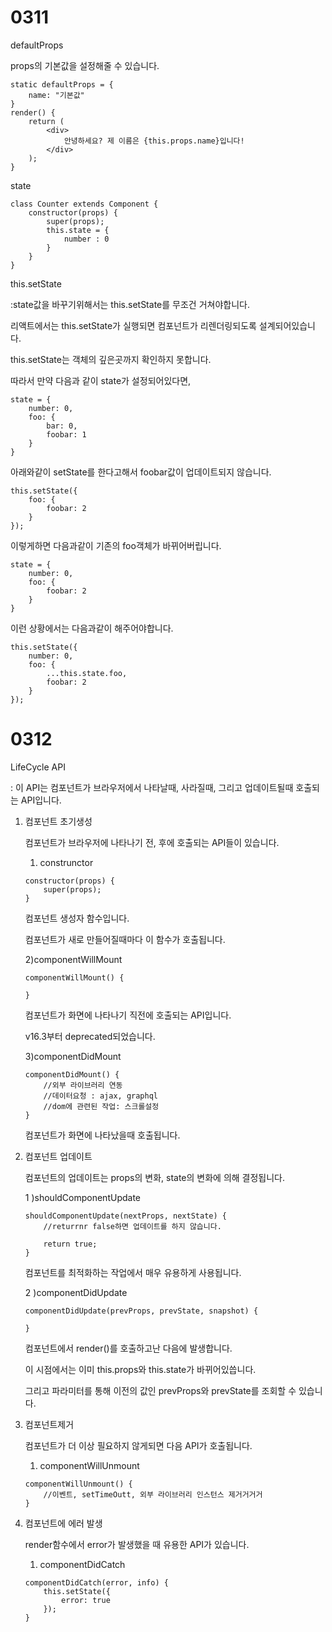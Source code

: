 <h1>
    0311
</h1>

defaultProps

props의 기본값을 설정해줄 수 있습니다.

```
static defaultProps = {
    name: "기본값"
}
render() {
    return (
    	<div>
    		안녕하세요? 제 이름은 {this.props.name}입니다!
    	</div>
    );
}
```

state

```
class Counter extends Component {
    constructor(props) {
        super(props);
        this.state = {
            number : 0
        }
    }
}
```

this.setState

:state값을 바꾸기위해서는 this.setState를 무조건 거쳐야합니다.

리액트에서는 this.setState가 실행되면 컴포넌트가 리렌더링되도록 설계되어있습니다.

this.setState는 객체의 깊은곳까지 확인하지 못합니다.

따라서 만약 다음과 같이 state가 설정되어있다면,

```
state = {
    number: 0,
    foo: {
        bar: 0,
        foobar: 1
    }
}
```

아래와같이 setState를 한다고해서 foobar값이 업데이트되지 않습니다.

```
this.setState({
    foo: {
        foobar: 2
    }
});
```

이렇게하면 다음과같이 기존의 foo객체가 바뀌어버립니다.

```
state = {
    number: 0,
    foo: {
        foobar: 2
    }
}
```

이런 상황에서는 다음과같이 해주어야합니다.

```
this.setState({
    number: 0,
    foo: {
        ...this.state.foo,
        foobar: 2
    }
});
```



<h1>
    0312
</h1>

LifeCycle API

: 이 API는 컴포넌트가 브라우저에서 나타날때, 사라질때, 그리고 업데이트될때 호출되는 API입니다.

1. 컴포넌트 초기생성

   컴포넌트가 브라우저에 나타나기 전, 후에 호출되는 API들이 있습니다.

   1) construnctor

   ```
   constructor(props) {
       super(props);
   }
   ```

   컴포넌트 생성자 함수입니다.

   컴포넌트가 새로 만들어질때마다 이 함수가 호출됩니다.

   2)componentWillMount

   ```
   componentWillMount() {
       
   }
   ```

   컴포넌트가 화면에 나타나기 직전에 호출되는 API입니다.

   v16.3부터 deprecated되었습니다.

   3)componentDidMount

   ```
   componentDidMount() {
       //외부 라이브러리 연동
       //데이터요청 : ajax, graphql
       //dom에 관련된 작업: 스크롤설정
   }
   ```

   컴포넌트가 화면에 나타났을때 호출됩니다.

2. 컴포넌트 업데이트

   컴포넌트의 업데이트는 props의 변화, state의 변화에 의해 결정됩니다.

   1 )shouldComponentUpdate

   ```
   shouldComponentUpdate(nextProps, nextState) {
       //returrnr false하면 업데이트를 하지 않습니다.
       
       return true;
   }
   ```

   컴포넌트를 최적화하는 작업에서 매우 유용하게 사용됩니다.

   2 )componentDidUpdate

   ```
   componentDidUpdate(prevProps, prevState, snapshot) {
       
   }
   ```

   컴포넌트에서 render()를 호출하고난 다음에 발생합니다.

   이 시점에서는 이미 this.props와 this.state가 바뀌어있씁니다.

   그리고 파라미터를 통해 이전의 값인 prevProps와 prevState를 조회할 수 있습니다.

3. 컴포넌트제거

   컴포넌트가 더 이상 필요하지 않게되면 다음 API가 호출됩니다.

   1) componentWillUnmount

   ```
   componentWillUnmount() {
       //이벤트, setTimeOutt, 외부 라이브러리 인스턴스 제거거거거
   }
   ```

4. 컴포넌트에 에러 발생

   render함수에서 error가 발생했을 때 유용한 API가 있습니다.

   1) componentDidCatch

   ```
   componentDidCatch(error, info) {
       this.setState({
           error: true
       });
   }
   ```

   



